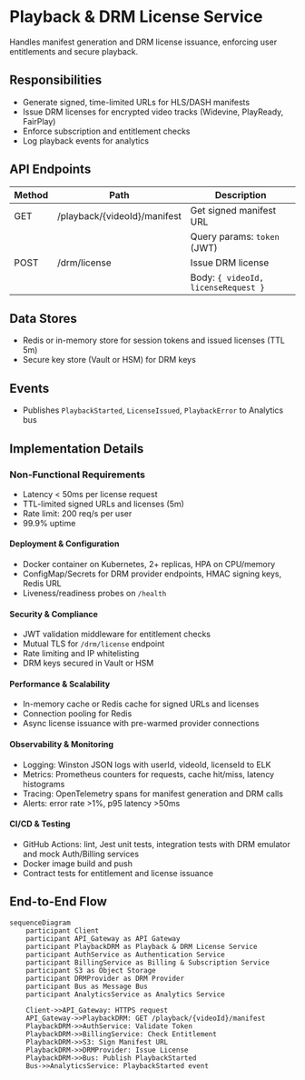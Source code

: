 # Playback & DRM License Service

Handles manifest generation and DRM license issuance, enforcing user entitlements and secure playback.

## Responsibilities

-   Generate signed, time-limited URLs for HLS/DASH manifests
-   Issue DRM licenses for encrypted video tracks (Widevine, PlayReady, FairPlay)
-   Enforce subscription and entitlement checks
-   Log playback events for analytics

## API Endpoints

| Method | Path                         | Description                         |
| ------ | ---------------------------- | ----------------------------------- |
| GET    | /playback/{videoId}/manifest | Get signed manifest URL             |
|        |                              | Query params: `token` (JWT)         |
| POST   | /drm/license                 | Issue DRM license                   |
|        |                              | Body: `{ videoId, licenseRequest }` |

## Data Stores

-   Redis or in-memory store for session tokens and issued licenses (TTL 5m)
-   Secure key store (Vault or HSM) for DRM keys

## Events

-   Publishes `PlaybackStarted`, `LicenseIssued`, `PlaybackError` to Analytics bus

## Implementation Details

### Non-Functional Requirements

-   Latency < 50ms per license request
-   TTL-limited signed URLs and licenses (5m)
-   Rate limit: 200 req/s per user
-   99.9% uptime

#### Deployment & Configuration

-   Docker container on Kubernetes, 2+ replicas, HPA on CPU/memory
-   ConfigMap/Secrets for DRM provider endpoints, HMAC signing keys, Redis URL
-   Liveness/readiness probes on `/health`

#### Security & Compliance

-   JWT validation middleware for entitlement checks
-   Mutual TLS for `/drm/license` endpoint
-   Rate limiting and IP whitelisting
-   DRM keys secured in Vault or HSM

#### Performance & Scalability

-   In-memory cache or Redis cache for signed URLs and licenses
-   Connection pooling for Redis
-   Async license issuance with pre-warmed provider connections

#### Observability & Monitoring

-   Logging: Winston JSON logs with userId, videoId, licenseId to ELK
-   Metrics: Prometheus counters for requests, cache hit/miss, latency histograms
-   Tracing: OpenTelemetry spans for manifest generation and DRM calls
-   Alerts: error rate >1%, p95 latency >50ms

#### CI/CD & Testing

-   GitHub Actions: lint, Jest unit tests, integration tests with DRM emulator and mock Auth/Billing services
-   Docker image build and push
-   Contract tests for entitlement and license issuance

## End-to-End Flow

```mermaid
sequenceDiagram
    participant Client
    participant API_Gateway as API Gateway
    participant PlaybackDRM as Playback & DRM License Service
    participant AuthService as Authentication Service
    participant BillingService as Billing & Subscription Service
    participant S3 as Object Storage
    participant DRMProvider as DRM Provider
    participant Bus as Message Bus
    participant AnalyticsService as Analytics Service

    Client->>API_Gateway: HTTPS request
    API_Gateway->>PlaybackDRM: GET /playback/{videoId}/manifest
    PlaybackDRM->>AuthService: Validate Token
    PlaybackDRM->>BillingService: Check Entitlement
    PlaybackDRM->>S3: Sign Manifest URL
    PlaybackDRM->>DRMProvider: Issue License
    PlaybackDRM->>Bus: Publish PlaybackStarted
    Bus->>AnalyticsService: PlaybackStarted event
```
